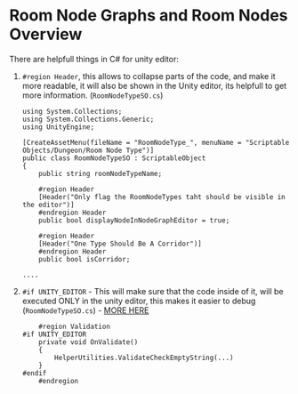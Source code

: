 # Room Node Graphs and Room Nodes Overview

There are helpfull things in C# for unity editor:

1. `#region Header`, this allows to collapse parts of the code, and make it more readable, it will also be shown in the Unity editor, its helpfull to get more information.
(`RoomNodeTypeSO.cs`)
    ```
    using System.Collections;
    using System.Collections.Generic;
    using UnityEngine;

    [CreateAssetMenu(fileName = "RoomNodeType_", menuName = "Scriptable Objects/Dungeon/Room Node Type")]
    public class RoomNodeTypeSO : ScriptableObject 
    {
        public string roomNodeTypeName;

        #region Header
        [Header("Only flag the RoomNodeTypes taht should be visible in the editor")]
        #endregion Header
        public bool displayNodeInNodeGraphEditor = true;
        
        #region Header
        [Header("One Type Should Be A Corridor")]
        #endregion Header
        public bool isCorridor;

    ....
    ```
2. `#if UNITY_EDITOR` - This will make sure that the code inside of it, will be executed ONLY in the unity editor, this makes it easier to debug (`RoomNodeTypeSO.cs`)  - [MORE HERE](https://docs.unity3d.com/ScriptReference/MonoBehaviour.OnValidate.html)

    ```
        #region Validation
    #if UNITY_EDITOR
        private void OnValidate()
        {
            HelperUtilities.ValidateCheckEmptyString(...)
        }
    #endif
        #endregion
    ```